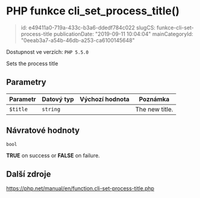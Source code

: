 PHP funkce cli_set_process_title()
================================

> id: e49411a0-719a-433c-b3a6-ddedf784c022
> slugCS: funkce-cli-set-process-title
> publicationDate: "2019-09-11 10:04:04"
> mainCategoryId: "0eeab3a7-a54b-46db-a253-ca6100145648"

Dostupnost ve verzích: `PHP 5.5.0`

Sets the process title


Parametry
--------------

| Parametr | Datový typ | Výchozí hodnota | Poznámka |
|-----|-----|-----|-----|
| `$title` | `string` |  | The new title. |


Návratové hodnoty
----------------

`bool`

<b>TRUE</b> on success or <b>FALSE</b> on failure.

Další zdroje
------------

https://php.net/manual/en/function.cli-set-process-title.php
